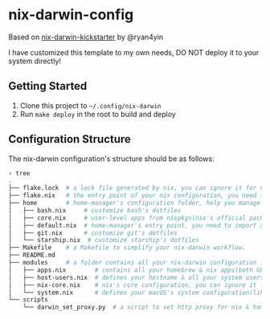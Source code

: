 # nix-darwin-config

Based on [nix-darwin-kickstarter](https://github.com/ryan4yin/nix-darwin-kickstarter) by @ryan4yin

I have customized this template to my own needs, DO NOT deploy it to your system directly!

## Getting Started

1. Clone this project to `~/.config/nix-darwin`
2. Run `make deploy` in the root to build and deploy

## Configuration Structure

The nix-darwin configuration's structure should be as follows:

```bash
› tree
.
├── flake.lock  # a lock file generated by nix, you can ignore it for now
├── flake.nix   # the entry point of your nix configuration, you need to add your hostname here
├── home        # home-manager's configuration folder, help you manage your dotfiles & user-level apps.
│   ├── bash.nix     # customize bash's dotfiles
│   ├── core.nix     # user-level apps from nixpkgs(nix's official package repository)
│   ├── default.nix  # home-manager's entry point, you need to import all other nix files in home folder here.
│   ├── git.nix      # customize git's dotfiles
│   └── starship.nix  # customize starship's dotfiles
├── Makefile    # a Makefile to simplify your nix-darwin workflow.
├── README.md
├── modules     # a folder contains all your nix-darwin configuration files
│   ├── apps.nix        # contains all your homebrew & nix apps(both GUI & CLI)
│   ├── host-users.nix  # defines your hostname & all your system users
│   ├── nix-core.nix    # nix's core configuration, you can ignore it for now
│   └── system.nix      # defines your macOS's system configuration(like dock, trackpad, keyboard, finder, loginwindow, etc.)
└── scripts
    └── darwin_set_proxy.py  # a script to set http proxy for nix & homebrew.
```
